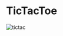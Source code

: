 # TicTacToe

![tictac](https://github.com/user-attachments/assets/5aa98635-3727-4407-849b-cd87c0ff20d3)
